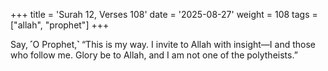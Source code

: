 +++
title = 'Surah 12, Verses 108'
date = '2025-08-27'
weight = 108
tags = ["allah", "prophet"]
+++

Say, ˹O Prophet,˺ “This is my way. I invite to Allah with insight—I and those who follow me. Glory be to Allah, and I am not one of the polytheists.”